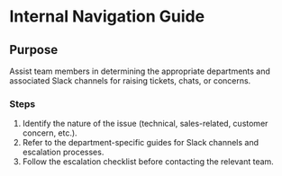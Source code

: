 # Internal Navigation Guide

## Purpose
Assist team members in determining the appropriate departments and associated Slack channels for raising tickets, chats, or concerns.

### Steps
1. Identify the nature of the issue (technical, sales-related, customer concern, etc.).
2. Refer to the department-specific guides for Slack channels and escalation processes.
3. Follow the escalation checklist before contacting the relevant team.

